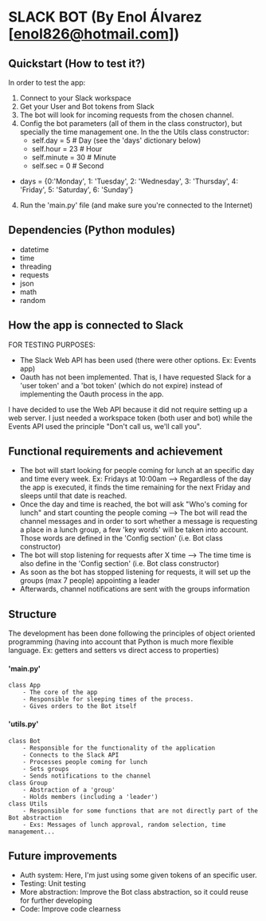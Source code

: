 # SLACK BOT (By Enol Álvarez [enol826@hotmail.com])
## Quickstart (How to test it?)
In order to test the app:
1. Connect to your Slack workspace
2. Get your User and Bot tokens from Slack
3. The bot will look for incoming requests from the chosen channel.
5. Config the bot parameters (all of them in the class constructor), but specially the time management one. In the the Utils class constructor:
    - self.day = 5 # Day (see the 'days' dictionary below)
    - self.hour = 23 # Hour
    - self.minute = 30 # Minute
    - self.sec = 0 # Second
- days = {0:'Monday', 1: 'Tuesday', 2: 'Wednesday', 3: 'Thursday', 4: 'Friday', 5: 'Saturday', 6: 'Sunday'}
4. Run the 'main.py' file (and make sure you're connected to the Internet)

## Dependencies (Python modules)
- datetime
- time
- threading
- requests
- json
- math
- random

## How the app is connected to Slack
FOR TESTING PURPOSES:
- The Slack Web API has been used (there were other options. Ex: Events app)
- Oauth has not been implemented. That is, I have requested Slack for a 'user token' and a 'bot token'
 (which do not expire) instead of implementing the Oauth process in the app.

I have decided to use the Web API because it did not require setting up a web server. I just needed a
workspace token (both user and bot) while the Events API used the principle "Don't call us, we'll call you".
    
## Functional requirements and achievement
- The bot will start looking for people coming for lunch at an specific day and time every week.
    Ex: Fridays at 10:00am
    --> Regardless of the day the app is executed, it finds the time remaining for the next Friday and sleeps
    until that date is reached.
- Once the day and time is reached, the bot will ask "Who's coming for lunch" and start counting the people coming
    --> The bot will read the channel messages and in order to sort whether a message is requesting a place
    in a lunch group, a few 'key words' will be taken into account.
    Those words are defined in the 'Config section' (i.e. Bot class constructor)
- The bot will stop listening for requests after X time
    --> The time time is also define in the 'Config section' (i.e. Bot class constructor)
- As soon as the bot has stopped listening for requests, it will set up the groups (max 7 people) appointing a leader
- Afterwards, channel notifications are sent with the groups information

## Structure
The development has been done following the principles of object oriented programming (having into account that 
Python is much more flexible language. Ex: getters and setters vs direct access to properties)

#### 'main.py'
    class App
        - The core of the app
        - Responsible for sleeping times of the process.
        - Gives orders to the Bot itself
        
#### 'utils.py'
    class Bot
        - Responsible for the functionality of the application
        - Connects to the Slack API
        - Processes people coming for lunch
        - Sets groups
        - Sends notifications to the channel
    class Group
        - Abstraction of a 'group'
        - Holds members (including a 'leader')
    class Utils
        - Responsible for some functions that are not directly part of the Bot abstraction
        - Exs: Messages of lunch approval, random selection, time management...

## Future improvements
- Auth system: Here, I'm just using some given tokens of an specific user.
- Testing: Unit testing
- More abstraction: Improve the Bot class abstraction, so it could reuse for further developing
- Code: Improve code clearness



